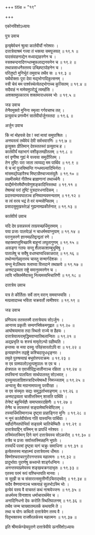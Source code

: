 +++
title = "१९"

+++

एकोनविंशोऽध्यायः  

पुत्र उवाच  

इत्यृषेर्वचनं श्रुत्वा कार्तवीर्यो नरेश्वरः  ।  
दत्तात्रेयाश्रमं गत्त्वा तं भक्त्या समपूजयत् ॥ १९.१ ॥  
पादसंवाहनाद्येन मध्वाद्याहरणेन च  ।  
स्त्रक्चन्दनादिगन्धाम्बुफलाद्यनयनेन च  ॥ १९.२ ॥  
तथान्नसाधनैस्तस्य उच्छिष्टापोहनेन च  ।  
परितुष्टो मुनिर्भूतं तमुवाच तथैव सः  ॥ १९.३ ॥  
यथैवोक्ताः पुरा देवा मद्यभोगादिकुत्सनम्  ।  
स्त्री चेयं मम पार्श्वस्थेत्येतद्भोगाच्च कुत्सितम्  ॥ १९.४ ॥  
सदैवाहं न मामेवमुपरोद्धुं त्वमर्हसि  ।  
अशक्तमुपकाराय शक्तमाराधयस्व भोः  ॥ १९.५ ॥  

जड उवाच  
तेनैवमुक्तो मुनिना स्मृत्वा गर्गवचश्च तत् ।  
प्रत्युवाच प्रणम्यैनं सार्तवीर्यार्जुनस्तदा  ॥ १९.६ ॥  

अर्जुन उवाच  

किं मां मोहयसे देव ! स्वां मायां समुपाश्रितः  ।  
अनघस्त्वं तथैवेयं देवी सर्वभवारणिः  ॥ १९.७ ॥  
इत्युक्तः प्रीतिमान् देवस्ततस्तं प्रत्युवाच ह  ।  
कार्तवीर्यं महाभागं वशीकृतमहीतलम्  ॥ १९.८ ॥  
वरं वृणीष्व गुह्यं मे यत्त्वया समुदीरितम्  ।  
तेन तुष्टिः परा जाता त्वय्यद्य मम पार्थिव  ॥ १९.९ ॥  
ये च मां पूजयिष्यन्ति गन्धमाल्यादिभिर्नराः  ।  
मांसमद्योपहारैश्च मिष्टान्नैश्चाज्यसंयुतैः  ॥ १९.१० ॥  
लक्ष्मीसमेतं गीतैश्च ब्राह्मणानां तथार्च्चनैः  ।  
वाद्यैर्मनोरमैर्वोणावेणुशङ्कादिभिस्तथा  ॥ १९.११ ॥  
तेषामहं परां तुष्टिं पुत्रदारधनादिकम्  ।  
प्रदास्याम्यवघातञ्च हनिष्याम्यवमन्यताम्  ॥ १९.१२ ॥  
स त्वं वरय भद्रं ते वरं यन्मसेप्सितम्  ।  
प्रसादसुमुखस्तेऽहं गुह्यनामप्रकीर्तनात् ॥ १९.१३ ॥  

कार्तवीर्य उवाच  

यदि देव प्रसन्नस्त्वं तत्प्रयच्छर्धिमुत्तमाम्  ।  
यया प्रजाः पालयेऽहं न चाधर्ममवाप्नुयाम्  ॥ १९.१४ ॥  
परानुसरणे ज्ञानमप्रतिद्वन्द्वतां रणे  ।  
सहस्रमाप्तुमिच्छामि बाहूनां लघुतागुणम्  ॥ १९.१५ ॥  
असङ्गा गतयः सन्तु शैलाकाशाम्बुभूमिषु  ।  
पातालेषु च सर्वेषु वधश्चाप्यधिकान्नरात् ॥ १९.१६ ॥  
तथोन्मार्गप्रवृत्तस्य चास्तु सन्मार्गदेशकः  ।  
सन्तु मेऽतिथयः श्लाघ्या वित्तदाने तथाक्षये  ॥ १९.१७ ॥  
अनष्टद्रव्यता राष्ट्रे ममानुस्मरणेन च  ।  
त्वयि भक्तिर्ममैवास्तु नित्यमव्यभिचारिणी  ॥ १९.१८ ॥  

दत्तात्रेय उवाच  

यत्र ते कीर्तिताः सर्वे तान् वरान् समवाप्स्यसि  ।  
मत्प्रसादाच्च भविता चक्रवर्तो त्वमीश्वरः  ॥ १९.१९ ॥  

जड उवाच  

प्रणिपत्य ततस्तस्मै दत्तात्रेयाय सोऽर्जुनः  ।  
आनाय्य प्रकृतीः सम्यगभिषेकमगृह्णत  ॥ १९.२० ॥  
आघोषयामास तदा स्थितो राज्ये स हैहयः  ।  
दत्तात्रेयात्परामृद्धिमवाप्यातिबलान्वितः  ॥ १९.२१ ॥  
अद्यप्रभृति यः शस्त्रं मामृतेऽन्यो ग्रहीष्यति  ।  
हन्तव्यः स मया दस्युः परिहंसारतोऽपि वा  ॥ १९.२२ ॥  
इत्याज्ञप्तेन तद्राष्ट्रे कश्चिदायुधधृङ्नरः  ।  
तमृते पुरुषव्याघ्रं बभूवोरुपराक्रमः  ॥ १९.२३ ॥  
स एव ग्रामपालोऽभूत्पशुपालः स एव च  ।  
क्षेत्रपालः स एवासीद्द्विजातीनाञ्च रक्षिता  ॥ १९.२४ ॥  
तपस्विनां पालयिता सार्थपालस्तु सोऽभवत् ।  
द्स्युव्यालाग्रिशस्त्रादिभयेष्वब्धौ निमज्जताम्  ॥ १९.२५ ॥  
अन्यासु चैव मग्रानामापत्सु परवीरहा  ।  
स एव संस्मृतः सद्यः समुद्धर्ताभवन्नृणाम्  ॥ १९.२६ ॥  
अनष्टद्रव्यता चासीत्तस्मिन् शासति पार्थिवे  ।  
तेनेष्टं बहुभिर्यज्ञैः समाप्तवरदक्षिणैः  ॥ १९.२७ ॥  
तेनैव च तपस्तप्तं सङ्ग्रामेष्वभिचेष्टितम्  ।  
तस्यार्धिमतिमानञ्च दृष्ट्वा प्राहाङ्गिरा मुनिः  ॥ १९.२८ ॥  
न नूनं कार्तवीर्यस्य गतिं यास्यन्ति पार्थिवाः  ।  
यज्ञैर्दानैस्तपोभिर्वा सङ्ग्रामे चातिचेष्चितैः  ॥ १९.२९ ॥  
दत्तात्रेयाद्दिन् यस्मिन् स प्रापर्धि नरेश्वरः  ।  
तस्मिंस्तस्मिन् दिने यागं दत्तात्रेयस्य सोऽकरोत् ॥ १९.३० ॥  
तत्रैव च प्रजाः सर्वास्तस्मिन्नहनि भूपतेः  ।  
तस्यर्धि परमां दृष्ट्वा यागं चक्रुः समाधिना  ॥ १९.३१ ॥  
इत्येतत्तस्य माहात्म्यं दत्तात्रेयस्य धीमतः  ।  
विष्णोश्चराचरगुरोरनन्तस्य महात्मनः  ॥ १९.३२ ॥  
प्रादुर्भावाः पुराणेषु कथ्यन्ते शार्ड्गधन्विनः  ।  
अनन्तस्याप्रमेयस्य शङ्खचक्रगदाभृतः  ॥ १९.३३ ॥  
एतस्य परमं रूपं यश्चिन्तयति मानवः  ।  
स सुखी स च संसारात्समुत्तीर्णोऽचिराद्भवेत् ॥ १९.३४ ॥  
सदैव वैष्णवानाञ्च भक्त्याहं सुलभोऽस्मि भोः  ।  
इत्येवं यस्य वै वाचस्तं कथं नाश्रयेज्जनः  ॥ १९.३५ ॥  
अधर्मस्य विनाशाय धर्माचारार्थमेव च  ।  
अनादिनिधनो देवः करोति स्थितिपालनम्  ॥ १९.३६ ॥  
तथैव जन्म चाख्यातमलर्कं कथयामि ते  ।  
तथा च योगः कथितो दत्तात्रेयेण तस्य वै  ।  
पितृभक्तस्य राजर्षेरलर्कस्य महात्मनः  ॥ १९.३७ ॥  

इति श्रीमार्कण्डेयपुराणे दत्तात्रेयीये ऊनविंशोऽध्यायः  
